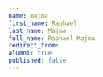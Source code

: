 ```yaml
---
name: majma
first_name: Raphael
last_name: Majma
full_name: Raphael Majma
redirect_from:
alumni: true
published: false
---
```


